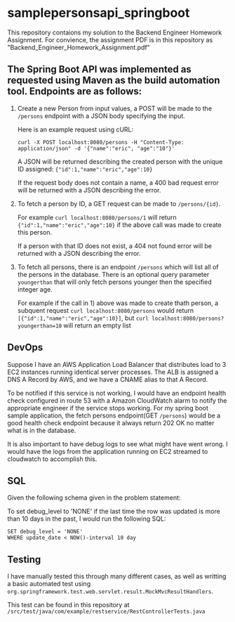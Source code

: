 # samplepersonsapi_springboot

This repository contaions my solution to the Backend Engineer Homework Assignment. For convience, the assignment PDF is in this repository as "Backend_Engineer_Homework_Assignment.pdf"

## The Spring Boot API was implemented as requested using Maven as the build automation tool. Endpoints are as follows:

1) Create a new Person from input values, a POST will be made to the `/persons` endpoint with a JSON body specifying the input.

    Here is an example request using cURL: 

    `curl -X POST localhost:8080/persons -H "Content-Type: application/json" -d '{"name":"eric", "age":"10"}'`

    A JSON will be returned describing the created person with the unique ID assigned: `{"id":1,"name":"eric","age":10}`

    If the request body does not contain a name, a 400 bad request error will be returned with a JSON describing the error.

2) To fetch a person by ID, a GET request can be made to `/persons/{id}`.

    For example `curl localhost:8080/persons/1` will return `{"id":1,"name":"eric","age":10}` if the above call was made to create this person.

    If a person with that ID does not exist, a 404 not found error will be returned with a JSON describing the error.

3) To fetch all persons, there is an endpoint `/persons` which will list all of the persons in the database. There is an optional query parameter  `youngerthan` that will only fetch persons younger then the specified integer age.

    For example if the call in 1) above was made to create thath person, a subquent request `curl localhost:8080/persons` would return `[{"id":1,"name":"eric","age":10}]`, but `curl localhost:8080/persons?youngerthan=10` will return an empty list

## DevOps

Suppose I have an AWS Application Load Balancer that distributes load to 3 EC2 instances running identical server processes. The ALB is assigned a DNS A Record by AWS, and we have a CNAME alias to that A Record.

To be notified if this service is not working, I would have an endpoint health check configured in route 53 with a Amazon CloudWatch alarm to notify the appropriate engineer if the service stops working. For my spring boot sample application, the fetch persons endpoint(GET `/persons`) would be a good health check endpoint because it always return 202 OK no matter what is in the database.

It is also important to have debug logs to see what might have went wrong. I would have the logs from the application running on EC2 streamed to cloudwatch to accomplish this.


## SQL

Given the following schema given in the problem statement:

To set debug_level to 'NONE' if the last time the row was updated is more than 10 days in the past, I would run the following SQL:

```UPDATE user_debug
SET debug_level = 'NONE'
WHERE update_date < NOW()-interval 10 day
```

## Testing

I have manually tested this through many different cases, as well as writting a basic automated test using `org.springframework.test.web.servlet.result.MockMvcResultHandlers`. 

This test can be found in this repository at `/src/test/java/com/example/restservice/RestControllerTests.java`

